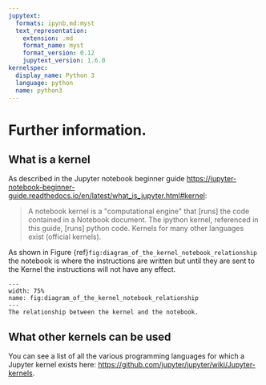 ```yaml
---
jupytext:
  formats: ipynb,md:myst
  text_representation:
    extension: .md
    format_name: myst
    format_version: 0.12
    jupytext_version: 1.6.0
kernelspec:
  display_name: Python 3
  language: python
  name: python3
---
```


# Further information.

## What is a kernel

As described in the Jupyter notebook beginner guide
<https://jupyter-notebook-beginner-guide.readthedocs.io/en/latest/what_is_jupyter.html#kernel>:

> A notebook kernel is a "computational engine" that [runs] the code contained
> in a Notebook document. The ipython kernel, referenced in this guide, [runs]
> python code. Kernels for many other languages exist (official kernels).

As shown in Figure {ref}`fig:diagram_of_the_kernel_notebook_relationship` the
notebook is where the instructions are written but until they are sent to the
Kernel the instructions will not have any effect.

```{figure} ./img/diagram_of_the_kernel_notebook_relationship/main.png
---
width: 75%
name: fig:diagram_of_the_kernel_notebook_relationship
---
The relationship between the kernel and the notebook.
```

## What other kernels can be used

You can see a list of all the various programming languages for which a Jupyter
kernel exists here: <https://github.com/jupyter/jupyter/wiki/Jupyter-kernels>.
